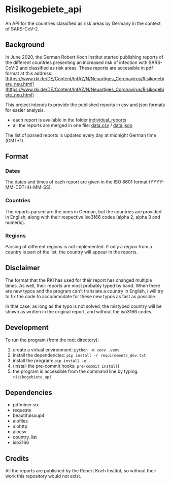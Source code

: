 # Risikogebiete_api

An API for the countries classified as risk areas by Germany in the context of SARS-CoV-2.


## Background

In June 2020, the German Robert Koch Institut started publishing reports of the different countries presenting an increased risk of infection with SARS-CoV-2 and classified as risk areas. These reports are accessible in pdf format at this address: [https://www.rki.de/DE/Content/InfAZ/N/Neuartiges_Coronavirus/Risikogebiete_neu.html](https://www.rki.de/DE/Content/InfAZ/N/Neuartiges_Coronavirus/Risikogebiete_neu.html)

This project intends to provide the published reports in csv and json formats for easier analysis.
- each report is available in the folder [individual_reports](./individual_reports)
- all the reports are merged in one file: [data.csv](./data.csv) / [data.json](./data.json)

The list of parsed reports is updated every day at midnight German time (GMT+1).


## Format
### Dates
The dates and times of each report are given in the ISO 8601 format (YYYY-MM-DDTHH-MM-SS).

### Countries
The reports parsed are the ones in German, but the countries are provided in English, along with their respective iso3166 codes (alpha 2, alpha 3 and numeric).

### Regions
Parsing of different regions is not implemented. If only a region from a country is part of the list, the country will appear in the reports.


## Disclaimer

The format that the RKI has used for their report has changed multiple times. As well, their reports are most probably typed by hand. When there are new typos and the program can't translate a country in English, i will try to fix the code to accommodate for these new typos as fast as possible.

In that case, as long as the typo is not solved, the mistyped country will be shown as written in the original report, and without the iso3166 codes.


## Development

To run the program (from the root directory):
1. create a virtual environment: `python -m venv .venv`
1. install the dependencies: `pip install -r requirements_dev.txt`
1. install the program: `pip install -e .`
1. (install the pre-commit hooks: `pre-commit install`)
1. the program is accessible from the command line by typing: `risikogebiete_api`


## Dependencies

- pdfminer.six
- requests
- beautifulsoup4
- aiofiles
- aiohttp
- aiocsv
- country_list
- iso3166


## Credits

All the reports are published by the Robert Koch Institut, so without their work this repository would not exist.
